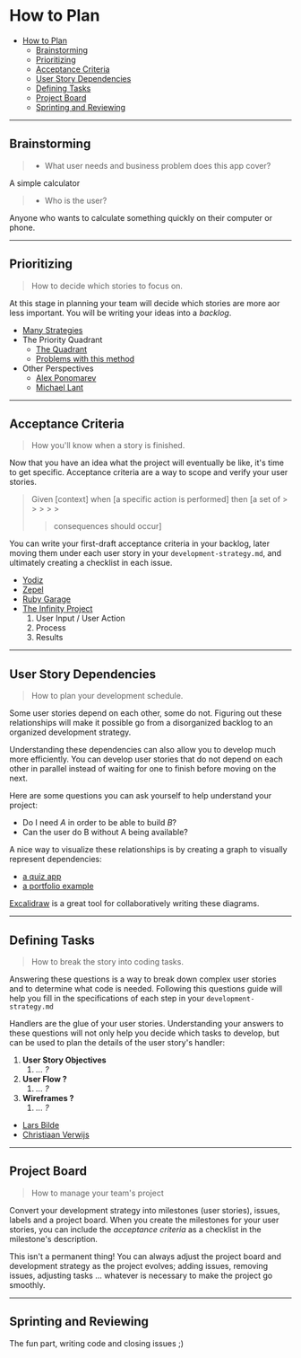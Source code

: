 # How to Plan

- [How to Plan](#how-to-plan)
  - [Brainstorming](#brainstorming)
  - [Prioritizing](#prioritizing)
  - [Acceptance Criteria](#acceptance-criteria)
  - [User Story Dependencies](#user-story-dependencies)
  - [Defining Tasks](#defining-tasks)
  - [Project Board](#project-board)
  - [Sprinting and Reviewing](#sprinting-and-reviewing)

---

## Brainstorming

> - What user needs and business problem does this app cover?

A simple calculator

> - Who is the user?

Anyone who wants to calculate something quickly on their computer or phone.

---

## Prioritizing

> How to decide which stories to focus on.

At this stage in planning your team will decide which stories are more aor less
important. You will be writing your ideas into a _backlog_.

- [Many Strategies](https://zapier.com/blog/how-to-prioritize)
- The Priority Quadrant
  - [The Quadrant](https://www.youtube.com/watch?v=NGvsxPOmWuw)
  - [Problems with this method](https://www.linkedin.com/pulse/why-prioritization-impacteffort-doesnt-work-itamar-gilad)
- Other Perspectives
  - [Alex Ponomarev](https://medium.com/swlh/prioritizing-user-stories-in-agile-projects-d1dd8dd79165)
  - [Michael Lant](https://michaellant.com/2010/05/21/how-to-easily-prioritize-your-agile-stories/)

---

## Acceptance Criteria

> How you'll know when a story is finished.

Now that you have an idea what the project will eventually be like, it's time to
get specific. Acceptance criteria are a way to scope and verify your user
stories.

> Given [context] when [a specific action is performed] then [a set of > > > > >
>
> > consequences should occur]

You can write your first-draft acceptance criteria in your backlog, later moving
them under each user story in your `development-strategy.md`, and ultimately
creating a checklist in each issue.

- [Yodiz](https://www.yodiz.com/blog/user-stories-acceptance-definition-and-criteria-in-agile-methodologies/)
- [Zepel](https://zepel.io/agile/acceptance-criteria-for-user-stories/)
- [Ruby Garage](https://rubygarage.org/blog/clear-acceptance-criteria-and-why-its-important)
- [The Infinity Project](https://www.youtube.com/watch?v=KYS0ptJ4JWc)
  1. User Input / User Action
  2. Process
  3. Results

---

## User Story Dependencies

> How to plan your development schedule.

Some user stories depend on each other, some do not. Figuring out these
relationships will make it possible go from a disorganized backlog to an
organized development strategy.

Understanding these dependencies can also allow you to develop much more
efficiently. You can develop user stories that do not depend on each other in
parallel instead of waiting for one to finish before moving on the next.

Here are some questions you can ask yourself to help understand your project:

- Do I need _A_ in order to be able to build _B_?
- Can the user do B without A being available?

A nice way to visualize these relationships is by creating a graph to visually
represent dependencies:

- [a quiz app](https://excalidraw.com/#json=5248906938023936,dnJz0Qy9tk5M4ho-RUiqYQ)
- [a portfolio example](https://github.com/elewa-student/User-Centered-Development#story-dependencies)

[Excalidraw](https://excalidraw.com/) is a great tool for collaboratively
writing these diagrams.

---

## Defining Tasks

> How to break the story into coding tasks.

Answering these questions is a way to break down complex user stories and to
determine what code is needed. Following this questions guide will help you fill
in the specifications of each step in your `development-strategy.md`

Handlers are the glue of your user stories. Understanding your answers to these
questions will not only help you decide which tasks to develop, but can be used
to plan the details of the user story's handler:

1. **User Story Objectives**
   1. _... ?_
2. **User Flow ?**
   1. _... ?_
3. **Wireframes ?**
   1. _... ?_

- [Lars Bilde](https://www.youtube.com/watch?v=gZ4uLafsxAk)
- [Christiaan Verwijs](https://medium.com/the-liberators/10-powerful-strategies-for-breaking-down-user-stories-in-scrum-with-cheatsheet-2cd9aae7d0eb)

---

## Project Board

> How to manage your team's project

Convert your development strategy into milestones (user stories), issues, labels
and a project board. When you create the milestones for your user stories, you
can include the _acceptance criteria_ as a checklist in the milestone's
description.

This isn't a permanent thing! You can always adjust the project board and
development strategy as the project evolves; adding issues, removing issues,
adjusting tasks ... whatever is necessary to make the project go smoothly.

---

## Sprinting and Reviewing

The fun part, writing code and closing issues ;)
